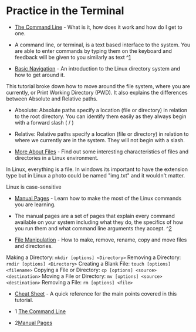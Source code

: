 # Practice in the Terminal

- [The Command Line](https://ryanstutorials.net/linuxtutorial/commandline.php) - What is it, how does it work and how do I get to one.

- A command line, or terminal, is a text based interface to the system. You are able to enter commands by typing them on the keyboard and feedback will be given to you similarly as text
^[1](https://ryanstutorials.net/linuxtutorial/commandline.php)

- [Basic Navigation](https://ryanstutorials.net/linuxtutorial/navigation.php) - An introduction to the Linux directory system and how to get around it.

This tutorial broke down how to move around the file system, where you are currently, or Print Working Directory (PWD). It also explains the differences between Absolute and Relative paths.

- Absolute: Absolute paths specify a location (file or directory) in relation to the root directory. You can identify them easily as they always begin with a forward slash ( / )

- Relative: Relative paths specify a location (file or directory) in relation to where we currently are in the system. They will not begin with a slash.

- [More About Files](https://ryanstutorials.net/linuxtutorial/navigation.php) - Find out some interesting characteristics of files and directories in a Linux environment.

In Linux, everything is a file. In windows its important to have the extension type but in Linux a photo could be named "img.txt" and it wouldn't matter.

Linux is case-sensitive

- [Manual Pages](https://ryanstutorials.net/linuxtutorial/manual.php) - Learn how to make the most of the Linux commands you are learning.

- The manual pages are a set of pages that explain every command available on your system including what they do, the specifics of how you run them and what command line arguments they accept.
^[2](https://ryanstutorials.net/linuxtutorial/manual.php)

- [File Manipulation](https://ryanstutorials.net/linuxtutorial/filemanipulation.php) - How to make, remove, rename, copy and move files and directories.

Making a Directory: `mkdir [options] <Directory>`
Removing a Directory: `rmdir [options] <Directory>`
Creating a Blank File: `touch [options] <filename>`
Copying a File or Directory: `cp [options] <source> <destination>`
Moving a File or Directory: `mv [options] <source> <destination>`
Removing a File: `rm [options] <file>`

- [Cheat Sheet](https://ryanstutorials.net/linuxtutorial/cheatsheet.php) - A quick reference for the main points covered in this tutorial.

- 1 [The Command Line](https://ryanstutorials.net/linuxtutorial/commandline.php)

- 2[Manual Pages](https://ryanstutorials.net/linuxtutorial/manual.php)
